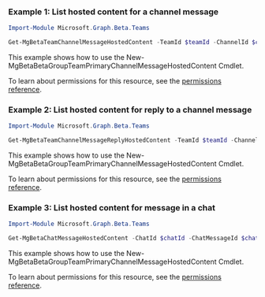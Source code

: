 ### Example 1: List hosted content for a channel message

```powershellImport-Module Microsoft.Graph.Beta.Teams

Get-MgBetaTeamChannelMessageHostedContent -TeamId $teamId -ChannelId $channelId -ChatMessageId $chatMessageId
```
This example shows how to use the New-MgBetaBetaGroupTeamPrimaryChannelMessageHostedContent Cmdlet.
To learn about permissions for this resource, see the [permissions reference](/graph/permissions-reference).

### Example 2: List hosted content for reply to a channel message

```powershellImport-Module Microsoft.Graph.Beta.Teams

Get-MgBetaTeamChannelMessageReplyHostedContent -TeamId $teamId -ChannelId $channelId -ChatMessageId $chatMessageId -ChatMessageId1 $chatMessageId1
```
This example shows how to use the New-MgBetaBetaGroupTeamPrimaryChannelMessageHostedContent Cmdlet.
To learn about permissions for this resource, see the [permissions reference](/graph/permissions-reference).

### Example 3: List hosted content for message in a chat

```powershellImport-Module Microsoft.Graph.Beta.Teams

Get-MgBetaChatMessageHostedContent -ChatId $chatId -ChatMessageId $chatMessageId
```
This example shows how to use the New-MgBetaBetaGroupTeamPrimaryChannelMessageHostedContent Cmdlet.
To learn about permissions for this resource, see the [permissions reference](/graph/permissions-reference).

